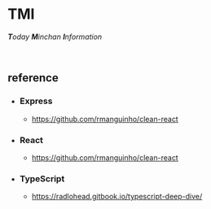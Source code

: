 # TMI

_**T**oday **M**inchan **I**nformation_

<br>

## reference

- ### Express

  - https://github.com/rmanguinho/clean-react

- ### React

  - https://github.com/rmanguinho/clean-react

- ### TypeScript
  - https://radlohead.gitbook.io/typescript-deep-dive/
